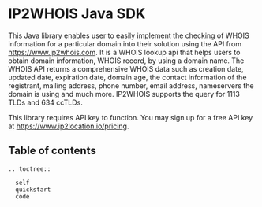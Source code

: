 IP2WHOIS Java SDK
=================
This Java library enables user to easily implement the checking of WHOIS information for a particular domain into their solution using the API from https://www.ip2whois.com. It is a WHOIS lookup api that helps users to obtain domain information, WHOIS record, by using a domain name. The WHOIS API returns a comprehensive WHOIS data such as creation date, updated date, expiration date, domain age, the contact information of the registrant, mailing address, phone number, email address, nameservers the domain is using and much more. IP2WHOIS supports the query for 1113 TLDs and 634 ccTLDs.

This library requires API key to function. You may sign up for a free API key at https://www.ip2location.io/pricing.

## Table of contents
 ```{eval-rst}
 .. toctree::

   self
   quickstart
   code
 ```